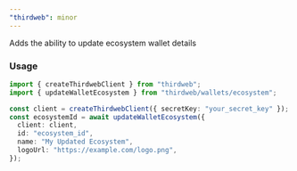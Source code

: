 ```yaml
---
"thirdweb": minor
---
```


Adds the ability to update ecosystem wallet details

### Usage

```ts
import { createThirdwebClient } from "thirdweb";
import { updateWalletEcosystem } from "thirdweb/wallets/ecosystem";

const client = createThirdwebClient({ secretKey: "your_secret_key" });
const ecosystemId = await updateWalletEcosystem({
  client: client,
  id: "ecosystem_id",
  name: "My Updated Ecosystem",
  logoUrl: "https://example.com/logo.png",
});
```
